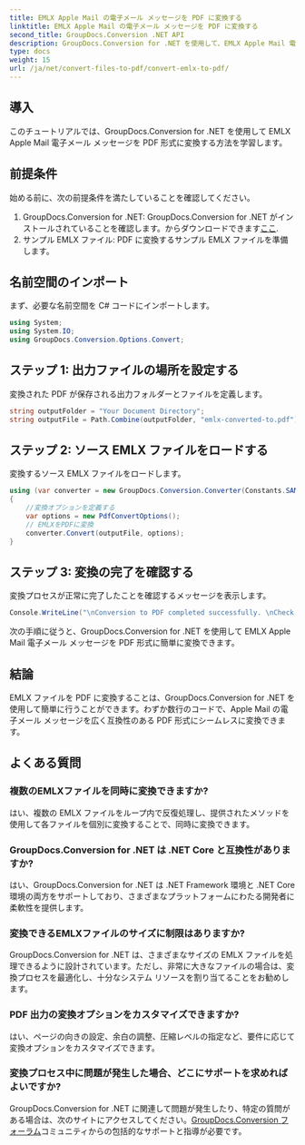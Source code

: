 ```yaml
---
title: EMLX Apple Mail の電子メール メッセージを PDF に変換する
linktitle: EMLX Apple Mail の電子メール メッセージを PDF に変換する
second_title: GroupDocs.Conversion .NET API
description: GroupDocs.Conversion for .NET を使用して、EMLX Apple Mail 電子メール メッセージを PDF に簡単に変換する方法を学びます。ドキュメント管理タスクを簡素化します。
type: docs
weight: 15
url: /ja/net/convert-files-to-pdf/convert-emlx-to-pdf/
---
```

## 導入
このチュートリアルでは、GroupDocs.Conversion for .NET を使用して EMLX Apple Mail 電子メール メッセージを PDF 形式に変換する方法を学習します。
## 前提条件
始める前に、次の前提条件を満たしていることを確認してください。
1.  GroupDocs.Conversion for .NET: GroupDocs.Conversion for .NET がインストールされていることを確認します。からダウンロードできます[ここ](https://releases.groupdocs.com/conversion/net/).
2. サンプル EMLX ファイル: PDF に変換するサンプル EMLX ファイルを準備します。

## 名前空間のインポート
まず、必要な名前空間を C# コードにインポートします。
```csharp
using System;
using System.IO;
using GroupDocs.Conversion.Options.Convert;
```
## ステップ 1: 出力ファイルの場所を設定する
変換された PDF が保存される出力フォルダーとファイルを定義します。
```csharp
string outputFolder = "Your Document Directory";
string outputFile = Path.Combine(outputFolder, "emlx-converted-to.pdf");
```
## ステップ 2: ソース EMLX ファイルをロードする
変換するソース EMLX ファイルをロードします。
```csharp
using (var converter = new GroupDocs.Conversion.Converter(Constants.SAMPLE_EMLX))
{
    //変換オプションを定義する
    var options = new PdfConvertOptions();
    // EMLXをPDFに変換
    converter.Convert(outputFile, options);
}
```
## ステップ 3: 変換の完了を確認する
変換プロセスが正常に完了したことを確認するメッセージを表示します。
```csharp
Console.WriteLine("\nConversion to PDF completed successfully. \nCheck output in {0}", outputFolder);
```
次の手順に従うと、GroupDocs.Conversion for .NET を使用して EMLX Apple Mail 電子メール メッセージを PDF 形式に簡単に変換できます。

## 結論
EMLX ファイルを PDF に変換することは、GroupDocs.Conversion for .NET を使用して簡単に行うことができます。わずか数行のコードで、Apple Mail の電子メール メッセージを広く互換性のある PDF 形式にシームレスに変換できます。
## よくある質問
### 複数のEMLXファイルを同時に変換できますか?
はい、複数の EMLX ファイルをループ内で反復処理し、提供されたメソッドを使用して各ファイルを個別に変換することで、同時に変換できます。
### GroupDocs.Conversion for .NET は .NET Core と互換性がありますか?
はい、GroupDocs.Conversion for .NET は .NET Framework 環境と .NET Core 環境の両方をサポートしており、さまざまなプラットフォームにわたる開発者に柔軟性を提供します。
### 変換できるEMLXファイルのサイズに制限はありますか?
GroupDocs.Conversion for .NET は、さまざまなサイズの EMLX ファイルを処理できるように設計されています。ただし、非常に大きなファイルの場合は、変換プロセスを最適化し、十分なシステム リソースを割り当てることをお勧めします。
### PDF 出力の変換オプションをカスタマイズできますか?
はい、ページの向きの設定、余白の調整、圧縮レベルの指定など、要件に応じて変換オプションをカスタマイズできます。
### 変換プロセス中に問題が発生した場合、どこにサポートを求めればよいですか?
 GroupDocs.Conversion for .NET に関連して問題が発生したり、特定の質問がある場合は、次のサイトにアクセスしてください。[GroupDocs.Conversion フォーラム](https://forum.groupdocs.com/c/conversion/11)コミュニティからの包括的なサポートと指導が必要です。